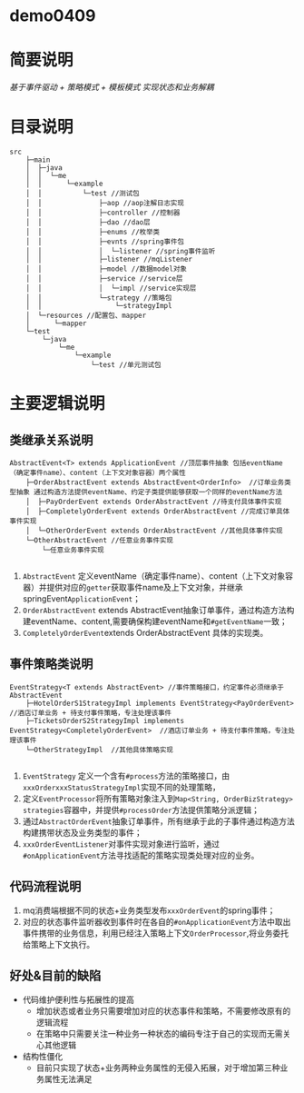 # demo0409
# 简要说明
*基于事件驱动 + 策略模式 + 模板模式 实现状态和业务解耦*
# 目录说明
```
src
    ├─main
    │  ├─java
    │  │  └─me
    │  │      └─example
    │  │          └─test //测试包
    │  │              ├─aop //aop注解日志实现 
    │  │              ├─controller //控制器
    │  │              ├─dao //dao层
    │  │              ├─enums //枚举类
    │  │              ├─evnts //spring事件包
    │  │              │  └─listener //spring事件监听
    │  │              ├─listener //mqListener
    │  │              ├─model //数据model对象
    │  │              ├─service //service层
    │  │              │  └─impl //service实现层
    │  │              └─strategy //策略包
    │  │                  └─strategyImpl
    │  └─resources //配置包、mapper
    │      └─mapper 
    └─test
        └─java
            └─me
                └─example
                    └─test //单元测试包
```
# 主要逻辑说明
## 类继承关系说明
```
AbstractEvent<T> extends ApplicationEvent //顶层事件抽象 包括eventName（确定事件name）、content（上下文对象容器）两个属性
    ├─OrderAbstractEvent extends AbstractEvent<OrderInfo>  //订单业务类型抽象 通过构造方法提供eventName、约定子类提供能够获取一个同样的eventName方法
    │  ├─PayOrderEvent extends OrderAbstractEvent //待支付具体事件实现 
    │  ├─CompletelyOrderEvent extends OrderAbstractEvent //完成订单具体事件实现 
    │  └─OtherOrderEvent extends OrderAbstractEvent //其他具体事件实现 
    └─OtherAbstractEvent //任意业务事件实现
        └─任意业务事件实现
                    
 ```                   
1. `AbstractEvent` 定义eventName（确定事件name）、content（上下文对象容器）并提供对应的`getter`获取事件name及上下文对象，并继承springEvent`ApplicationEvent`；
2. `OrderAbstractEvent` extends AbstractEvent<OrderInfo>抽象订单事件，通过构造方法构建eventName、content,需要确保构建eventName和`#getEventName`一致；
3. `CompletelyOrderEvent`extends OrderAbstractEvent 具体的实现类。

## 事件策略类说明
```
EventStrategy<T extends AbstractEvent> //事件策略接口，约定事件必须继承于AbstractEvent
    ├─HotelOrderS1StrategyImpl implements EventStrategy<PayOrderEvent>  //酒店订单业务 + 待支付事件策略，专注处理该事件
    ├─TicketsOrderS2StrategyImpl implements EventStrategy<CompletelyOrderEvent>  //酒店订单业务 + 待支付事件策略，专注处理该事件
    └─OtherStrategyImpl  //其他具体策略实现 
                    
 ```  

1. `EventStrategy` 定义一个含有`#process`方法的策略接口，由`xxxOrderxxxStatusStrategyImpl`实现不同的处理策略，
2. 定义`EventProcessor`将所有策略对象注入到`Map<String, OrderBizStrategy> strategies`容器中，并提供`#processOrder`方法提供策略分派逻辑；
2. 通过`AbstractOrderEvent`抽象订单事件，所有继承于此的子事件通过构造方法构建携带状态及业务类型的事件；
3. `xxxOrderEventListener`对事件实现对象进行监听，通过`#onApplicationEvent`方法寻找适配的策略实现类处理对应的业务。
## 代码流程说明
1. mq消费端根据不同的状态+业务类型发布`xxxOrderEvent`的spring事件；
2. 对应的状态事件监听器收到事件时在各自的`#onApplicationEvent`方法中取出事件携带的业务信息，利用已经注入策略上下文`OrderProcessor`,将业务委托给策略上下文执行。
## 好处&目前的缺陷
- 代码维护便利性与拓展性的提高
  - 增加状态或者业务只需要增加对应的状态事件和策略，不需要修改原有的逻辑流程
  - 在策略中只需要关注一种业务一种状态的编码专注于自己的实现而无需关心其他逻辑
- 结构性僵化
  - 目前只实现了状态+业务两种业务属性的无侵入拓展，对于增加第三种业务属性无法满足 